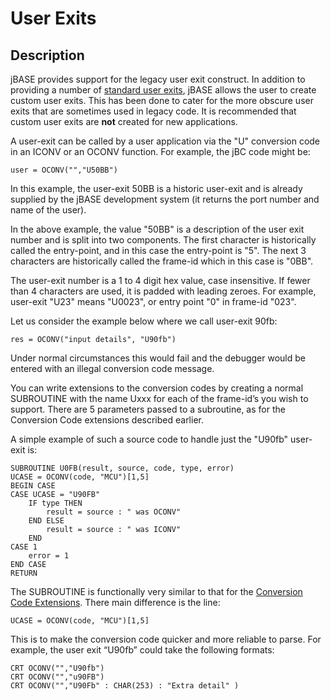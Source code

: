 # User Exits

<PageHeader />

## Description

jBASE provides support for the legacy user exit construct. In addition to providing a number of [standard user exits](./../supported-user-exits), jBASE allows the user to create custom user exits. This has been done to cater for the more obscure user exits that are sometimes used in legacy code. It is recommended that custom user exits are **not** created for new applications.

A user-exit can be called by a user application via the "U" conversion code in an ICONV or an OCONV function. For example, the jBC code might be:

```
user = OCONV("","U50BB")
```

In this example, the user-exit 50BB is a historic user-exit and is already supplied by the jBASE development system (it returns the port number and name of the user).

In the above example, the value "50BB" is a description of the user exit number and is split into two components. The first character is historically called the entry-point, and in this case the entry-point is "5". The next 3 characters are historically called the frame-id which in this case is "0BB".

The user-exit number is a 1 to 4 digit hex value, case insensitive. If fewer than 4 characters are used, it is padded with leading zeroes. For example, user-exit "U23" means "U0023", or entry point "0" in frame-id "023".

Let us consider the example below where we call user-exit 90fb:

```
res = OCONV("input details", "U90fb")
```

Under normal circumstances this would fail and the debugger would be entered with an illegal conversion code message.

You can write extensions to the conversion codes by creating a normal SUBROUTINE with the name Uxxx for each of the frame-id’s you wish to support. There are 5 parameters passed to a subroutine, as for the Conversion Code extensions described earlier.

A simple example of such a source code to handle just the "U90fb" user-exit is:

```
SUBROUTINE U0FB(result, source, code, type, error)
UCASE = OCONV(code, "MCU")[1,5]
BEGIN CASE
CASE UCASE = "U90FB"
    IF type THEN
        result = source : " was OCONV"
    END ELSE
        result = source : " was ICONV"
    END
CASE 1
    error = 1
END CASE
RETURN
```

The SUBROUTINE is functionally very similar to that for the [Conversion Code Extensions](./../jbcuserconversions). There main difference is the line:

```
UCASE = OCONV(code, "MCU")[1,5]
```

This is to make the conversion code quicker and more reliable to parse. For example, the user exit “U90fb” could take the following formats:

```
CRT OCONV("","U90fb")
CRT OCONV("","u90FB")
CRT OCONV("","U90Fb" : CHAR(253) : "Extra detail" )
```
